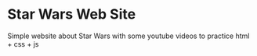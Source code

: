 # Star Wars Web Site
Simple website about Star Wars with some youtube videos to practice html + css + js

